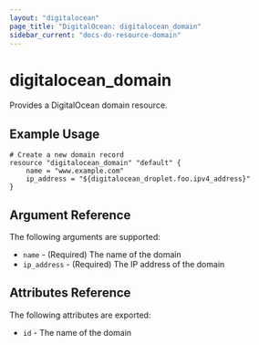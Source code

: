```yaml
---
layout: "digitalocean"
page_title: "DigitalOcean: digitalocean_domain"
sidebar_current: "docs-do-resource-domain"
---
```


# digitalocean\_domain

Provides a DigitalOcean domain resource.

## Example Usage

```
# Create a new domain record
resource "digitalocean_domain" "default" {
    name = "www.example.com"
    ip_address = "${digitalocean_droplet.foo.ipv4_address}"
}
```

## Argument Reference

The following arguments are supported:

* `name` - (Required) The name of the domain
* `ip_address` - (Required) The IP address of the domain

## Attributes Reference

The following attributes are exported:

* `id` - The name of the domain

